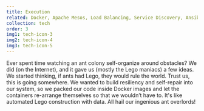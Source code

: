 ```yaml
---
title: Execution
related: Docker, Apache Mesos, Load Balancing, Service Discovery, Ansible, Jenkins, Epicness-As-A-Service
collection: tech
order: 3
img1: tech-icon-3
img2: tech-icon-4
img3: tech-icon-5
---
```


Ever spent time watching an ant colony self-organize around obstacles? We did (on the Internet), and it gave us (mostly the Lego maniacs) a few ideas. We started thinking, if ants had Lego, they would rule the world. Trust us, this is going somewhere.
We wanted to build resiliency and self-repair into our system, so we packed our code inside Docker images and let the containers re-arrange themselves so that we wouldn’t have to. It's like automated Lego construction with data. All hail our ingenious ant overlords!